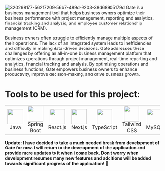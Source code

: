 ![320298177-562f7209-56b7-489d-9203-38d68905179d](https://github.com/user-attachments/assets/0249f244-4526-497f-98ad-668912025078)
Gate is a business management tool that helps business owners optimize their business performance with project management, reporting and analytics, financial tracking and analysis, and employee customer relationship management (CRM).

Business owners often struggle to efficiently manage multiple aspects of their operations. The lack of an integrated system leads to inefficiencies and difficulty in making data-driven decisions. Gate addresses these challenges by offering an all-in-one business management platform that optimizes operations through project management, real-time reporting and analytics, financial tracking and analysis. By optimizing operations and business functions, Gate empowers business owners to enhance productivity, improve decision-making, and drive business growth.

# Tools to be used for this project:
<table>
  <tr>
    <td align="center"><img src="https://cdn.jsdelivr.net/gh/devicons/devicon@latest/icons/java/java-original.svg" width="50">Java</td>
    <td align="center"><img src="https://cdn.jsdelivr.net/gh/devicons/devicon@latest/icons/spring/spring-original.svg" width="50">Spring Boot</td>
    <td align="center"><img src="https://cdn.jsdelivr.net/gh/devicons/devicon@latest/icons/react/react-original.svg" width="50">React.js</td>
    <td align="center"><img src="https://cdn.jsdelivr.net/gh/devicons/devicon@latest/icons/nextjs/nextjs-original.svg" width="50">Next.js</td>
    <td align="center"><img src="https://cdn.jsdelivr.net/gh/devicons/devicon@latest/icons/typescript/typescript-original.svg" width="50">TypeScript</td>
    <td align="center"><img src="https://cdn.jsdelivr.net/gh/devicons/devicon@latest/icons/tailwindcss/tailwindcss-original.svg" width="50">Tailwind CSS</td>
    <td align="center"><img src="https://cdn.jsdelivr.net/gh/devicons/devicon@latest/icons/mysql/mysql-original.svg" width="50">MySQL</td>
    <td align="center"><img src="https://cdn.jsdelivr.net/gh/devicons/devicon@latest/icons/graphql/graphql-plain.svg" width="50">GraphQL</td>
  </tr>
</table>

**Update: I have decided to take a much needed break from development of Gate for now. I will return to the development of the application and provide more updates to it when i come back. Don't worry when development resumes many new features and additions will be added towards significant progress of the application! 🚀**
